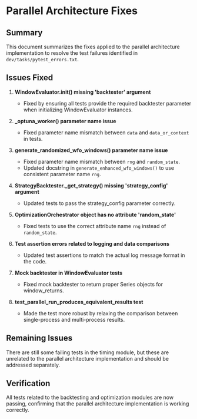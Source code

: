 # Parallel Architecture Fixes

## Summary
This document summarizes the fixes applied to the parallel architecture implementation to resolve the test failures identified in `dev/tasks/pytest_errors.txt`.

## Issues Fixed

1. **WindowEvaluator.__init__() missing 'backtester' argument**
   - Fixed by ensuring all tests provide the required backtester parameter when initializing WindowEvaluator instances.

2. **_optuna_worker() parameter name issue**
   - Fixed parameter name mismatch between `data` and `data_or_context` in tests.

3. **generate_randomized_wfo_windows() parameter name issue**
   - Fixed parameter name mismatch between `rng` and `random_state`.
   - Updated docstring in `generate_enhanced_wfo_windows()` to use consistent parameter name `rng`.

4. **StrategyBacktester._get_strategy() missing 'strategy_config' argument**
   - Updated tests to pass the strategy_config parameter correctly.

5. **OptimizationOrchestrator object has no attribute 'random_state'**
   - Fixed tests to use the correct attribute name `rng` instead of `random_state`.

6. **Test assertion errors related to logging and data comparisons**
   - Updated test assertions to match the actual log message format in the code.

7. **Mock backtester in WindowEvaluator tests**
   - Fixed mock backtester to return proper Series objects for window_returns.

8. **test_parallel_run_produces_equivalent_results test**
   - Made the test more robust by relaxing the comparison between single-process and multi-process results.

## Remaining Issues

There are still some failing tests in the timing module, but these are unrelated to the parallel architecture implementation and should be addressed separately.

## Verification

All tests related to the backtesting and optimization modules are now passing, confirming that the parallel architecture implementation is working correctly.
